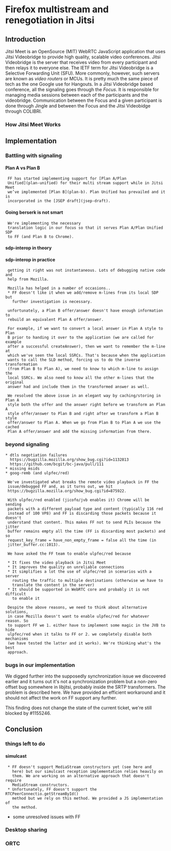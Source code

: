 # Firefox multistream and renegotiation in Jitsi

## Introduction

Jitsi Meet is an OpenSource (MIT) WebRTC JavaScript application that uses Jitsi
Videobridge to provide high quality, scalable video conferences. Jitsi
Videobridge is the server that receives video from every participant and then
relays it to everyone else. The IETF term for Jitsi Videobridge is a Selective
Forwarding Unit (SFU).  More commonly, however, such servers are known as
_video routers_ or MCUs. It is pretty much the same piece of tech as the one
Google use for Hangouts. In a Jitsi Videobridge based conference, all the
signaling goes through the _Focus_. It is responsible for managing media
sessions between each of the participants and the videobridge. Communication
between the Focus and a given participant is done through Jingle and between
the Focus and the Jitsi Videobidge through COLIBRI.

### How Jitsi Meet Works

## Implementation

### Battling with signaling

#### Plan A vs Plan B
     FF has started implementing support for [Plan A/Plan
     Unified](plan-unified) for their multi stream support while in Jitsi Meet
     we’ve implemented [Plan B](plan-b). Plan Unified has prevailed and it is
     incorporated in the [JSEP draft](jsep-draft).

#### Going berserk is not smart
     We're implementing the necessary
     translation logic in our focus so that it serves Plan A/Plan Unified SDP
     to FF (and Plan B to Chrome).

#### sdp-interop in theory

#### sdp-interop in practice
     getting it right was not instantaneous. Lots of debugging native code and
     help from Mozilla.

     Mozilla has helped in a number of occasions..
     * FF doesn't like it when we add/remove m-lines from its local SDP but
       further investigation is necessary.

     unfortunately, a Plan B offer/answer doesn't have enough information to
     rebuild an equivalent Plan A offer/answer.

     For example, if we want to convert a local answer in Plan A style to Plan
     B prior to handing it over to the application (we are called for example
     after a successful createAnswer), then we want to remember the m-line at
     which we've seen the local SSRCs. That's because when the application
     wants to call the SLD method, forcing us to do the inverse transformation
     (from Plan B to Plan A), we need to know to which m-line to assign the
     local SSRCs. We also need to know all the other m-lines that the original
     answer had and include them in the transformed answer as well.

     We resolved the above issue in an elegant way by caching/storing in Plan A
     style both the offer and the answer right before we transform an Plan A
     style offer/answer to Plan B and right after we transform a Plan B style
     offer/answer to Plan A. When we go from Plan B to Plan A we use the cached
     Plan A offer/answer and add the missing information from there.

### beyond signaling
    * dtls negotiation failures
      https://bugzilla.mozilla.org/show_bug.cgi?id=1132813
      https://github.com/bcgit/bc-java/pull/111
    * missing msids
    * goog-remb (and ulpfec/red)

     We've investigated what breaks the remote video playback in FF the
     issue/debugged FF and, as it turns out, we hit
     ​https://bugzilla.mozilla.org/show_bug.cgi?id=875922.

     With ulpfec/red enabled (jicofo/jvb enables it) Chrome will be sending
     packets with a different payload type and content (typically 116 red
     instead of 100 VP8) and FF is discarding those packets because it doesn't
     understand that content. This makes FF not to send PLIs because the jitter
     buffer remains empty all the time (FF is discarding most packets) and so
     request_key_frame = have_non_empty_frame = false all the time (in
     jitter_buffer.cc:1013).

     We have asked the FF team to enable ulpfec/red because

     * It fixes the video playback in Jitsi Meet
     * It improves the quality on unreliable connections
     * It simplifies a lot the use of ulpfec/red in scenarios with a server
       routing the traffic to multiple destinations (otherwise we have to
       translate the content in the server)
     * It should be supported in WebRTC core and probably it is not difficult
       to enable it

     Despite the above reasons, we need to think about alternative solutions,
     in case Mozilla doesn't want to enable ulpfec/red for whatever reason. So
     to support FF we 1. either have to implement some magic in the JVB to hide
     ulpfec/red when it talks to FF or 2. we completely disable both mechanisms
     (we have tested the latter and it works). We're thinking what's the best
     approach.

### bugs in our implementation

 We digged further into the supposedly synchronization issue we discovered
 earlier and it turns out it's not a synchronization problem but a non-zero
 offset bug somewhere in libjitsi, probably inside the SRTP transformers. The
 problem is described ​here. We have provided an efficient workaround and
 it should not affect the work on FF support any further.

 This finding does not change the state of the current ticket, we're still
 blocked by ​#1155246.

## Conclusion

### things left to do

#### simulcast
     * FF doesn't support MediaStream constructors yet (see ​here and
       ​here) but our simulcast reception implementation relies heavily on
       them. We are working on an alternative approach that doesn't require
       MediaStream constructors.
     * Unfortunately, FF doesn't support the RTCPeerConnectio.getStreamById()
       method but we rely on this method. We provided a JS implementation of
       the method.
  - some unresolved issues with FF

### Desktop sharing
### ORTC

